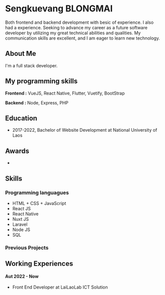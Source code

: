 
# Sengkuevang BLONGMAI

Both frontend and backend development with besic of experience. I also had a experience. Seeking to advance my career as a future software developer by utilizing my great technical abilities and qualities. My communication skills are excellent, and I am eager to learn new technology.

## About Me
I'm a full stack developer.
## My programming skills

**Frontend :** VueJS, React Native, Flutter, Vuetify, BootStrap

**Backend :** Node, Express, PHP



## Education
* 2017-2022, Bachelor of Website Development at National University of Laos

## Awards
* 

## Skills
### Programming languagues
- HTML + CSS + JavaScript
- React JS
- React Native
- Nuxt JS
- Laravel
- Node JS
- SQL
 
### Previous Projects

## Working Experiences
#### Aut 2022 - Now
- Front End Developer at LaiLaoLab ICT Solution





<!---
Sengkue/Sengkue is a ✨ special ✨ repository because its `README.md` (this file) appears on your GitHub profile.
You can click the Preview link to take a look at your changes.
--->
